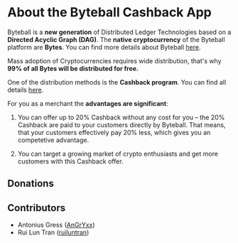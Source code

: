 # About the Byteball Cashback App

Byteball is a **new generation** of Distributed Ledger Technologies based 
on a **Directed Acyclic Graph (DAG)**. The **native cryptocurrency** of the 
Byteball platform are **Bytes**. You can find more details about 
Byteball [here](https://byteball.org/).

Mass adoption of Cryptocurrencies requires wide distribution, 
that's why **99% of all Bytes will be distributed for free.**

One of the distribution methods is the **Cashback program**. 
You can find all details [here](https://medium.com/byteball/byteball-cashback-program-9c717b8d3173).

For you as a merchant the **advantages are significant**:
1. You can offer up to 20% Cashback without any cost for you – 
the 20% Cashback are paid to your customers directly by Byteball. 
That means, that your customers effectively pay 20% less, 
which gives you an competetive advantage.

2. You can target a growing market of crypto enthusiasts 
and get more customers with this Cashback offer.


## Donations


## Contributors
- Antonius Gress ([AnGrYxx](https://github.com/AnGrYxx))
- Rui Lun Tran ([ruiluntran](https://github.com/ruiluntran/byteball-coffeemachine))
